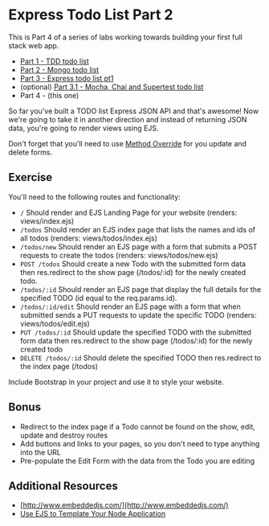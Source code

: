 # Express Todo List Part 2

This is Part 4 of a series of labs working towards building your first full stack web app.

- [Part 1 - TDD todo list](https://github.com/wdi-sg/tdd-todo-list)
- [Part 2 - Mongo todo list](https://github.com/wdi-sg/mongo-todo-list)
- [Part 3 - Express todo list pt1](https://github.com/wdi-sg/express-todo-list-pt1)
- (optional) [Part 3.1 - Mocha, Chai and Supertest todo list](https://github.com/wdi-sg/mocha-todo-list)
- Part 4 - (this one)

So far you've built a TODO list Express JSON API and that's awesome! Now we're going to take it in another direction and instead of returning JSON data, you're going to render views using EJS.

Don't forget that you'll need to use [Method Override](https://www.npmjs.com/package/method-override) for you update and delete forms.

## Exercise

You'll need to the following routes and functionality:
- `/` Should render and EJS Landing Page for your website (renders: views/index.ejs)
- `/todos` Should render an EJS index page that lists the names and ids of all todos (renders: views/todos/index.ejs)
- `/todos/new` Should render an EJS page with a form that submits a POST requests to create the todos (renders: views/todos/new.ejs)
- `POST /todos` Should create a new Todo with the submitted form data then res.redirect to the show page (/todos/:id) for the newly created todo.
- `/todos/:id` Should render an EJS page that display the full details for the specified TODO (id equal to the req.params.id).
- `/todos/:id/edit` Should render an EJS page with a form that when submitted sends a PUT requests to update the specific TODO (renders: views/todos/edit.ejs)
- `PUT /todos/:id` Should update the specified TODO with the submitted form data then res.redirect to the show page (/todos/:id) for the newly created todo
- `DELETE /todos/:id` Should delete the specified TODO then res.redirect to the index page (/todos)

Include Bootstrap in your project and use it to style your website.

## Bonus
- Redirect to the index page if a Todo cannot be found on the show, edit, update and destroy routes
- Add buttons and links to your pages, so you don't need to type anything into the URL
- Pre-populate the Edit Form with the data from the Todo you are editing

## Additional Resources

- [http://www.embeddedjs.com/](http://www.embeddedjs.com/)
- [Use EJS to Template Your Node Application](https://scotch.io/tutorials/use-ejs-to-template-your-node-application)
